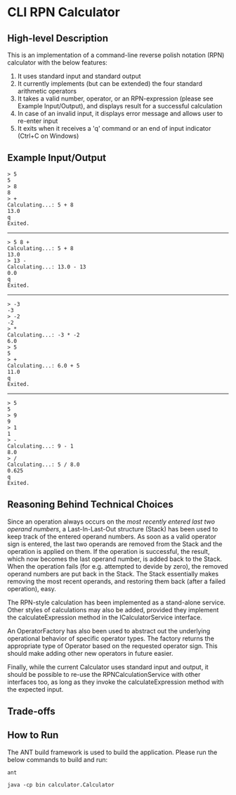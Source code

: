 CLI RPN Calculator
==================

High-level Description
--------------------

This is an implementation of a command-line reverse polish notation (RPN) calculator with the below features:

1. It uses standard input and standard output
2. It currently implements (but can be extended) the four standard arithmetic operators
3. It takes a valid number, operator, or an RPN-expression (please see Example Input/Output), and displays result for a successful calculation
4. In case of an invalid input, it displays error message and allows user to re-enter input
5. It exits when it receives a 'q' command or an end of input indicator (Ctrl+C on Windows)

Example Input/Output
--------------------

    > 5 
    5
    > 8
    8
    > +
    Calculating...: 5 + 8
	13.0
	q
	Exited.
---

    > 5 8 +
    Calculating...: 5 + 8
    13.0
    > 13 -
    Calculating...: 13.0 - 13
    0.0
	q
	Exited.

---

    > -3
    -3
    > -2
    -2
    > *
    Calculating...: -3 * -2
    6.0
    > 5
    5
    > +
    Calculating...: 6.0 + 5
    11.0
	q
	Exited.

---

    > 5
    5
    > 9
    9
    > 1
    1
    > -
    Calculating...: 9 - 1
    8.0
    > /
    Calculating...: 5 / 8.0
    0.625
	q
	Exited.

Reasoning Behind Technical Choices
--------------------
Since an operation always occurs on the *most recently entered last two operand numbers*, a Last-In-Last-Out structure (Stack) has been used to keep track of the entered operand numbers.
As soon as a valid operator sign is entered, the last two operands are removed from the Stack and the operation is applied on them. If the operation is successful, the result, which now becomes the last operand number, is added back to the Stack.
When the operation fails (for e.g. attempted to devide by zero), the removed operand numbers are put back in the Stack. The Stack essentially makes removing the most recent operands, and restoring them back (after a failed operation), easy.   

The RPN-style calculation  has been implemented as a stand-alone service. Other styles of calculations may also be added, provided they implement the calculateExpression method in the ICalculatorService interface.

An OperatorFactory has also been used to abstract out the underlying operational behavior of specific operator types. The factory returns  the  appropriate type of Operator based on the requested operator sign. This should make adding other new operators in future easier.

Finally, while the current Calculator uses standard input and output, it should be possible to re-use the RPNCalculationService with other interfaces too, as long as they invoke the calculateExpression method with the expected input.

Trade-offs
--------------------


How to Run
--------------------
The ANT build framework is used to build the application.
Please run the below commands to build and run:

	ant

	java -cp bin calculator.Calculator

 